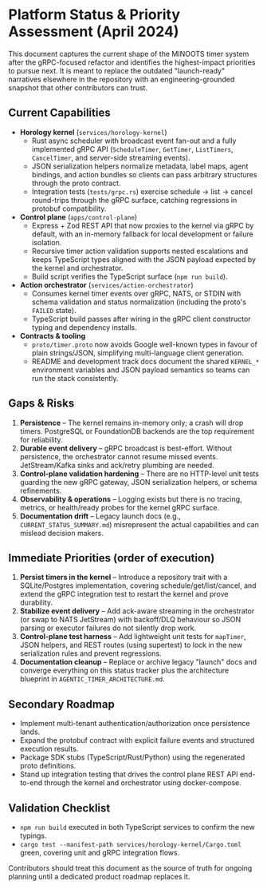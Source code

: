 # Platform Status & Priority Assessment (April 2024)

This document captures the current shape of the MINOOTS timer system after the gRPC-focused refactor
and identifies the highest-impact priorities to pursue next. It is meant to replace the outdated
"launch-ready" narratives elsewhere in the repository with an engineering-grounded snapshot that other
contributors can trust.

## Current Capabilities

- **Horology kernel** (`services/horology-kernel`)
  - Rust async scheduler with broadcast event fan-out and a fully implemented gRPC API
    (`ScheduleTimer`, `GetTimer`, `ListTimers`, `CancelTimer`, and server-side streaming events).
  - JSON serialization helpers normalize metadata, label maps, agent bindings, and action bundles so
    clients can pass arbitrary structures through the proto contract.
  - Integration tests (`tests/grpc.rs`) exercise schedule → list → cancel round-trips through the gRPC
    surface, catching regressions in protobuf compatibility.
- **Control plane** (`apps/control-plane`)
  - Express + Zod REST API that now proxies to the kernel via gRPC by default, with an in-memory fallback
    for local development or failure isolation.
  - Recursive timer action validation supports nested escalations and keeps TypeScript types aligned with
    the JSON payload expected by the kernel and orchestrator.
  - Build script verifies the TypeScript surface (`npm run build`).
- **Action orchestrator** (`services/action-orchestrator`)
  - Consumes kernel timer events over gRPC, NATS, or STDIN with schema validation and status normalization
    (including the proto's `FAILED` state).
  - TypeScript build passes after wiring in the gRPC client constructor typing and dependency installs.
- **Contracts & tooling**
  - `proto/timer.proto` now avoids Google well-known types in favour of plain strings/JSON, simplifying
    multi-language client generation.
  - README and development track docs document the shared `KERNEL_*` environment variables and JSON payload
    semantics so teams can run the stack consistently.

## Gaps & Risks

1. **Persistence** – The kernel remains in-memory only; a crash will drop timers. PostgreSQL or FoundationDB
   backends are the top requirement for reliability.
2. **Durable event delivery** – gRPC broadcast is best-effort. Without persistence, the orchestrator cannot
   resume missed events. JetStream/Kafka sinks and ack/retry plumbing are needed.
3. **Control-plane validation hardening** – There are no HTTP-level unit tests guarding the new gRPC gateway,
   JSON serialization helpers, or schema refinements.
4. **Observability & operations** – Logging exists but there is no tracing, metrics, or health/ready probes
   for the kernel gRPC surface.
5. **Documentation drift** – Legacy launch docs (e.g., `CURRENT_STATUS_SUMMARY.md`) misrepresent the actual
   capabilities and can mislead decision makers.

## Immediate Priorities (order of execution)

1. **Persist timers in the kernel** – Introduce a repository trait with a SQLite/Postgres implementation,
   covering schedule/get/list/cancel, and extend the gRPC integration test to restart the kernel and prove
   durability.
2. **Stabilize event delivery** – Add ack-aware streaming in the orchestrator (or swap to NATS JetStream)
   with backoff/DLQ behaviour so JSON parsing or executor failures do not silently drop work.
3. **Control-plane test harness** – Add lightweight unit tests for `mapTimer`, JSON helpers, and REST routes
   (using supertest) to lock in the new serialization rules and prevent regressions.
4. **Documentation cleanup** – Replace or archive legacy "launch" docs and converge everything on this
   status tracker plus the architecture blueprint in `AGENTIC_TIMER_ARCHITECTURE.md`.

## Secondary Roadmap

- Implement multi-tenant authentication/authorization once persistence lands.
- Expand the protobuf contract with explicit failure events and structured execution results.
- Package SDK stubs (TypeScript/Rust/Python) using the regenerated proto definitions.
- Stand up integration testing that drives the control plane REST API end-to-end through the kernel and
  orchestrator using docker-compose.

## Validation Checklist

- `npm run build` executed in both TypeScript services to confirm the new typings.
- `cargo test --manifest-path services/horology-kernel/Cargo.toml` green, covering unit and gRPC integration
  flows.

Contributors should treat this document as the source of truth for ongoing planning until a dedicated
product roadmap replaces it.
